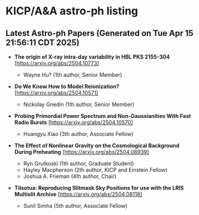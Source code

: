 # KICP/A&A astro-ph listing

## Latest Astro-ph Papers (Generated on Tue Apr 15 21:56:11 CDT 2025)

- **The origin of X-ray intra-day variability in HBL PKS 2155-304**
[https://arxiv.org/abs/2504.10773]
  + Wayne Hu? (1th author, Senior Member)

- **Do We Know How to Model Reionization?**
[https://arxiv.org/abs/2504.10571]
  + Nickolay Gnedin (1th author, Senior Member)

- **Probing Primordial Power Spectrum and Non-Gaussianities With Fast Radio Bursts**
[https://arxiv.org/abs/2504.10570]
  + Huangyu Xiao (3th author, Associate Fellow)

- **The Effect of Nonlinear Gravity on the Cosmological Background During Preheating**
[https://arxiv.org/abs/2504.08939]
  + Ryn Grutkoski (1th author, Graduate Student)
  + Hayley Macpherson (2th author, KICP and  Einstein Fellow)
  + Joshua A. Frieman (4th author, Chair)

- **Tilsotua: Reproducing Slitmask Sky Positions for use with the LRIS Multislit Archive**
[https://arxiv.org/abs/2504.08118]
  + Sunil Simha (5th author, Associate Fellow)

